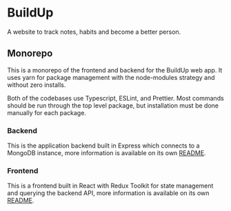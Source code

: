 # BuildUp

A website to track notes, habits and become a better person.

## Monorepo

This is a monorepo of the frontend and backend for the BuildUp web app. It uses yarn for package management with the node-modules strategy and without zero installs.

Both of the codebases use Typescript, ESLint, and Prettier. Most commands should be run through the top level package, but installation must be done manually for each package.

### Backend

This is the application backend built in Express which connects to a MongoDB instance, more information is available on its own [README](./backend/README.md).

### Frontend

This is a frontend built in React with Redux Toolkit for state management and querying the backend API, more information is available on its own [README](./frontend/README.md).
